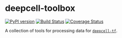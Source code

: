 # deepcell-toolbox

[![PyPI version](https://badge.fury.io/py/deepcell-toolbox.svg)](https://badge.fury.io/py/deepcell-toolbox)
[![Build Status](https://travis-ci.com/vanvalenlab/deepcell-toolbox.svg?branch=master)](https://travis-ci.com/vanvalenlab/deepcell-toolbox)
[![Coverage Status](https://coveralls.io/repos/github/vanvalenlab/deepcell-toolbox/badge.svg?branch=master)](https://coveralls.io/github/vanvalenlab/deepcell-toolbox?branch=master)

A collection of tools for processing data for [`deepcell-tf`](https://github.com/vanvalenlab/deepcell-tf).
